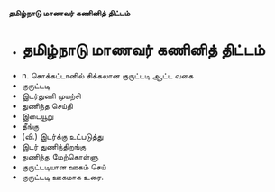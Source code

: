 **தமிழ்நாடு மாணவர் கணினித் திட்டம்**
- # தமிழ்நாடு மாணவர் கணினித் திட்டம்
- n. சொக்கட்டானில் சிக்கலான குருட்டடி ஆட்ட வகை
- குருட்டடி
- இடர்துணி முயற்சி
- துணிந்த செய்தி
- இடையூறு
- தீங்கு
- (வி.) இடர்க்கு உட்படுத்து
- இடர் துணிந்திறங்கு
- துணிந்து மேற்கொள்ளு
- குருட்டடியான ஊகம் செய்
- குருட்டடி ஊகமாக உரை.

